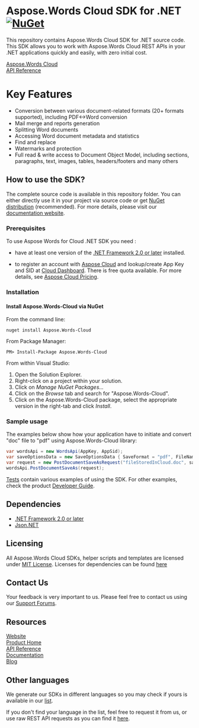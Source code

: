 # Aspose.Words Cloud SDK for .NET [![NuGet](https://img.shields.io/nuget/v/Aspose.Words-Cloud.svg)](https://www.nuget.org/packages/Aspose.Words-Cloud/)
This repository contains Aspose.Words Cloud SDK for .NET source code. This SDK allows you to work with Aspose.Words Cloud REST APIs in your .NET applications quickly and easily, with zero initial cost.

[Aspose.Words Cloud](https://products.aspose.cloud/words/family "Aspose.Words Cloud")  
[API Reference](https://apireference.aspose.cloud/words/)  

# Key Features
* Conversion between various document-related formats (20+ formats supported), including PDF<->Word conversion
* Mail merge and reports generation 
* Splitting Word documents
* Accessing Word document metadata and statistics
* Find and replace
* Watermarks and protection
* Full read & write access to Document Object Model, including sections, paragraphs, text, images, tables, headers/footers and many others

## How to use the SDK?

The complete source code is available in this repository folder. You can either directly use it in your project via source code or get [NuGet distribution](https://www.nuget.org/packages/Aspose.Words-Cloud/) (recommended). For more details, please visit our [documentation website](https://docs.aspose.cloud/display/wordscloud/Available+SDKs#AvailableSDKs-.NET).

### Prerequisites

To use Aspose Words for Cloud .NET SDK you need :
- have at least one version of the [.NET Framework 2.0 or later](https://dotnet.microsoft.com/download) installed.

- to register an account with [Aspose Cloud](https://www.aspose.cloud/) and lookup/create App Key and SID at [Cloud Dashboard](https://dashboard.aspose.cloud/#/apps). There is free quota available. For more details, see [Aspose Cloud Pricing](https://purchase.aspose.cloud/pricing).

### Installation

#### Install Aspose.Words-Cloud via NuGet

From the command line:

	nuget install Aspose.Words-Cloud

From Package Manager:

	PM> Install-Package Aspose.Words-Cloud

From within Visual Studio:

1. Open the Solution Explorer.
2. Right-click on a project within your solution.
3. Click on *Manage NuGet Packages...*
4. Click on the *Browse* tab and search for "Aspose.Words-Cloud".
5. Click on the Aspose.Words-Cloud package, select the appropriate version in the right-tab and click *Install*.

### Sample usage

The examples below show how your application have to initiate and convert "doc" file to "pdf" using Aspose.Words-Cloud library:
```csharp
var wordsApi = new WordsApi(AppKey, AppSid);
var saveOptionsData = new SaveOptionsData { SaveFormat = "pdf", FileName = "destination.pdf" };
var request = new PostDocumentSaveAsRequest("fileStoredInCloud.doc", saveOptionsData);            
wordsApi.PostDocumentSaveAs(request);
```

[Tests](Aspose.Words.Cloud.Sdk.Tests) contain various examples of using the SDK.  For other examples, check the product [Developer Guide](https://docs.aspose.cloud/display/wordscloud/Developer+Guide).

## Dependencies
- [.NET Framework 2.0 or later](https://dotnet.microsoft.com/download ".NET Framework 2.0 or later")
- [Json.NET](https://www.nuget.org/packages/Newtonsoft.Json/)

## Licensing
 
All Aspose.Words Cloud SDKs, helper scripts and templates are licensed under [MIT License](https://github.com/aspose-words-cloud/aspose-words-cloud-dotnet/blob/master/License/LICENSE). 
Licenses for dependencies can be found [here](https://github.com/aspose-words-cloud/aspose-words-cloud-dotnet/blob/master/License/thirdpartylicenses-Aspose.Words%20Cloud%20SDK%20for%20.NET.txt "here")

## Contact Us
Your feedback is very important to us. Please feel free to contact us using our [Support Forums](https://forum.aspose.cloud/c/words).

## Resources
 
[Website](https://www.aspose.cloud/)  
[Product Home](https://products.aspose.cloud/words/family)  
[API Reference](https://apireference.aspose.cloud/words/)  
[Documentation](https://docs.aspose.cloud/display/wordscloud/Home)  
[Blog](https://blog.aspose.cloud/category/words/)  
 
## Other languages
We generate our SDKs in different languages so you may check if yours is available in our [list](https://github.com/aspose-words-cloud).
 
If you don't find your language in the list, feel free to request it from us, or use raw REST API requests as you can find it [here](https://products.aspose.cloud/words/curl).
